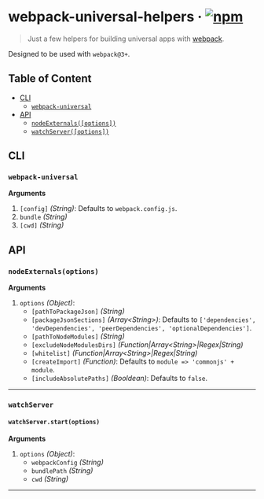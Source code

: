 # webpack-universal-helpers · [![npm](https://img.shields.io/npm/v/webpack-universal-helpers.svg)](https://npm.im/webpack-universal-helpers)

> Just a few helpers for building universal apps with [webpack](https://webpack.js.org/).

Designed to be used with `webpack@3+`.

## Table of Content

- [CLI](#cli)
  - [`webpack-universal`](#webpack-universal)
- [API](#api)
  - [`nodeExternals([options])`](#nodeexternals)
  - [`watchServer([options])`](#watchserver)

## CLI

### `webpack-universal`

__Arguments__

1. `[config]` _(String)_: Defaults to `webpack.config.js`.
2. `bundle` _(String)_
3. `[cwd]` _(String)_

## API

### `nodeExternals(options)`

__Arguments__

1. `options` _(Object)_:
   - `[pathToPackageJson]` _(String)_
   - `[packageJsonSections]` _(Array\<String\>)_: Defaults to `['dependencies', 'devDependencies', 'peerDependencies', 'optionalDependencies']`.
   - `[pathToNodeModules]` _(String)_
   - `[excludeNodeModulesDirs]` _(Function|Array\<String\>|Regex|String)_
   - `[whitelist]` _(Function|Array\<String\>|Regex|String)_
   - `[createImport]` _(Function)_: Defaults to `module => 'commonjs' + module`.
   - `[includeAbsolutePaths]` _(Booldean)_: Defaults to `false`.

---

### `watchServer`

#### `watchServer.start(options)`

__Arguments__

1. `options` _(Object)_:
   - `webpackConfig` _(String)_
   - `bundlePath` _(String)_
   - `cwd` _(String)_

---
